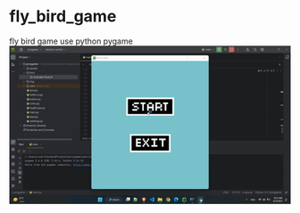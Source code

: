 # fly_bird_game
fly bird game use python pygame 
![](https://raw.githubusercontent.com/motazbata/fly_bird_game/main/ezgif-3-d21936273d.gif)

